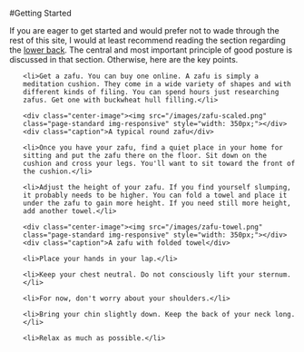 #Getting Started

If you are eager to get started and would prefer not to wade through the rest of this site, I would at least recommend reading the section regarding the <a href="back">lower back</a>. The central and most important principle of good posture is discussed in that section. Otherwise, here are the key points.

<ol id="start">

    <li>Get a zafu. You can buy one online. A zafu is simply a meditation cushion. They come in a wide variety of shapes and with different kinds of filing. You can spend hours just researching zafus. Get one with buckwheat hull filling.</li>

    <div class="center-image"><img src="/images/zafu-scaled.png" class="page-standard img-responsive" style="width: 350px;"></div>
    <div class="caption">A typical round zafu</div>

    <li>Once you have your zafu, find a quiet place in your home for sitting and put the zafu there on the floor. Sit down on the cushion and cross your legs. You'll want to sit toward the front of the cushion.</li>

    <li>Adjust the height of your zafu. If you find yourself slumping, it probably needs to be higher. You can fold a towel and place it under the zafu to gain more height. If you need still more height, add another towel.</li>

    <div class="center-image"><img src="/images/zafu-towel.png" class="page-standard img-responsive" style="width: 350px;"></div>
    <div class="caption">A zafu with folded towel</div>

    <li>Place your hands in your lap.</li>

    <li>Keep your chest neutral. Do not consciously lift your sternum.</li>

    <li>For now, don't worry about your shoulders.</li>

    <li>Bring your chin slightly down. Keep the back of your neck long.</li>

    <li>Relax as much as possible.</li>

</ol>


